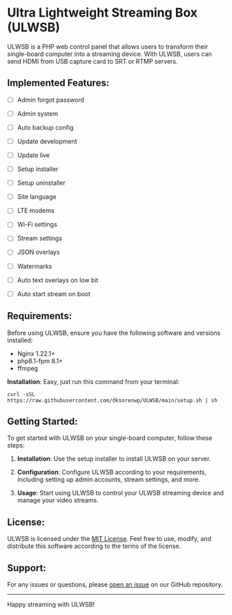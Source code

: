 # Ultra Lightweight Streaming Box (ULWSB)

ULWSB is a PHP web control panel that allows users to transform their single-board computer into a streaming device. With ULWSB, users can send HDMI from USB capture card to SRT or RTMP servers.



## Implemented Features:

- [ ] Admin forgot password
- [ ] Admin system
- [ ] Auto backup config
- [ ] Update development
- [ ] Update live
- [ ] Setup installer
- [ ] Setup uninstaller
- [ ] Site language
- [ ] LTE modems
- [ ] Wi-Fi settings
- [ ] Stream settings
- [ ] JSON overlays
- [ ] Watermarks
- [ ] Auto text overlays on low bit
- [ ] Auto start stream on boot


## Requirements:

Before using ULWSB, ensure you have the following software and versions installed:

- Nginx 1.22.1+
- php8.1-fpm 8.1+
- ffmpeg




**Installation**: Easy, just run this command from your terminal:

```shell
curl -sSL https://raw.githubusercontent.com/dksorenwp/ULWSB/main/setup.sh | sh
```




## Getting Started:

To get started with ULWSB on your single-board computer, follow these steps:

1. **Installation**: Use the setup installer to install ULWSB on your server.

2. **Configuration**: Configure ULWSB according to your requirements, including setting up admin accounts, stream settings, and more.

3. **Usage**: Start using ULWSB to control your ULWSB streaming device and manage your video streams.


## License:

ULWSB is licensed under the [MIT License](LICENSE). Feel free to use, modify, and distribute this software according to the terms of the license.

## Support:

For any issues or questions, please [open an issue](https://github.com/dksorenwp/ulwsb/issues) on our GitHub repository.

---

Happy streaming with ULWSB!
